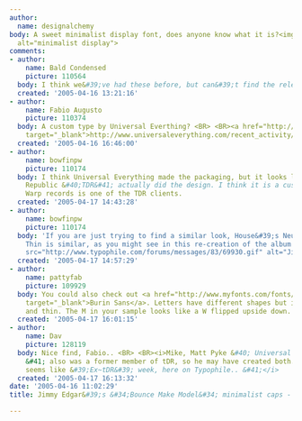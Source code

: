 ```yaml
---
author:
  name: designalchemy
body: A sweet minimalist display font, does anyone know what it is?<img src="http://www.typophile.com/forums/messages/83/69899.jpg"
  alt="minimalist display">
comments:
- author:
    name: Bald Condensed
    picture: 110564
  body: I think we&#39;ve had these before, but can&#39;t find the relevant thread.
  created: '2005-04-16 13:21:16'
- author:
    name: Fabio Augusto
    picture: 110374
  body: A custom type by Universal Everthing? <BR> <BR><a href="http://www.universaleverything.com/recent_activity/114"
    target="_blank">http://www.universaleverything.com/recent_activity/114</a>
  created: '2005-04-16 16:46:00'
- author:
    name: bowfinpw
    picture: 110174
  body: I think Universal Everything made the packaging, but it looks like The Design
    Republic &#40;TDR&#41; actually did the design. I think it is a custom typeface.
    Warp records is one of the TDR clients.
  created: '2005-04-17 14:43:28'
- author:
    name: bowfinpw
    picture: 110174
  body: 'If you are just trying to find a similar look, House&#39;s Neutraface Display
    Thin is similar, as you might see in this re-creation of the album wording: <BR><img
    src="http://www.typophile.com/forums/messages/83/69930.gif" alt="Jimmy Edgar Neutraface">'
  created: '2005-04-17 14:57:29'
- author:
    name: pattyfab
    picture: 109929
  body: You could also check out <a href="http://www.myfonts.com/fonts/agfa/burin-sans/burin-sans/testdrive.html?s=BOUNCE+MAKE+MODEL&amp;p=48"
    target="_blank">Burin Sans</a>. Letters have different shapes but it&#39;s nice
    and thin. The M in your sample looks like a W flipped upside down.
  created: '2005-04-17 16:01:15'
- author:
    name: Dav
    picture: 128119
  body: Nice find, Fabio.. <BR> <BR><i>Mike, Matt Pyke &#40; Universal Everything
    &#41; also was a former member of tDR, so he may have created both.. &#40; Slightly
    seems like &#39;Ex~tDR&#39; week, here on Typophile.. &#41;</i>
  created: '2005-04-17 16:13:32'
date: '2005-04-16 11:02:29'
title: Jimmy Edgar&#39;s &#34;Bounce Make Model&#34; minimalist caps - Lineto like?

---
```

